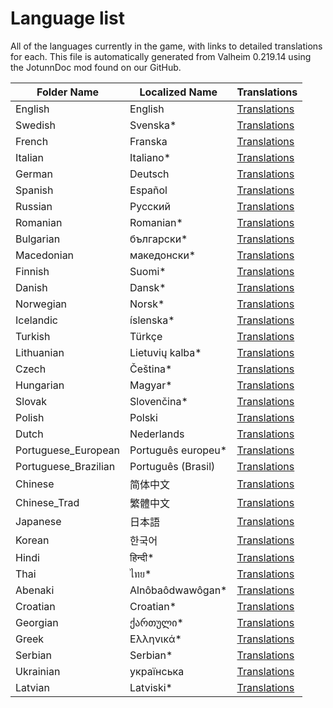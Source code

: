 # Language list
All of the languages currently in the game, with links to detailed translations for each.
This file is automatically generated from Valheim 0.219.14 using the JotunnDoc mod found on our GitHub.

|Folder Name |Localized Name |Translations |
|---|---|---|
|English|English|[Translations](translations/English.md)|
|Swedish|Svenska*|[Translations](translations/Swedish.md)|
|French|Franska|[Translations](translations/French.md)|
|Italian|Italiano*|[Translations](translations/Italian.md)|
|German|Deutsch|[Translations](translations/German.md)|
|Spanish|Español|[Translations](translations/Spanish.md)|
|Russian|Русский|[Translations](translations/Russian.md)|
|Romanian|Romanian*|[Translations](translations/Romanian.md)|
|Bulgarian|български*|[Translations](translations/Bulgarian.md)|
|Macedonian|македонски*|[Translations](translations/Macedonian.md)|
|Finnish|Suomi*|[Translations](translations/Finnish.md)|
|Danish|Dansk*|[Translations](translations/Danish.md)|
|Norwegian|Norsk*|[Translations](translations/Norwegian.md)|
|Icelandic|íslenska*|[Translations](translations/Icelandic.md)|
|Turkish|Türkçe|[Translations](translations/Turkish.md)|
|Lithuanian|Lietuvių kalba*|[Translations](translations/Lithuanian.md)|
|Czech|Čeština*|[Translations](translations/Czech.md)|
|Hungarian|Magyar*|[Translations](translations/Hungarian.md)|
|Slovak|Slovenčina*|[Translations](translations/Slovak.md)|
|Polish|Polski|[Translations](translations/Polish.md)|
|Dutch|Nederlands|[Translations](translations/Dutch.md)|
|Portuguese_European|Português europeu*|[Translations](translations/Portuguese_European.md)|
|Portuguese_Brazilian|Português (Brasil)|[Translations](translations/Portuguese_Brazilian.md)|
|Chinese|简体中文|[Translations](translations/Chinese.md)|
|Chinese_Trad|繁體中文|[Translations](translations/Chinese_Trad.md)|
|Japanese|日本語|[Translations](translations/Japanese.md)|
|Korean|한국어|[Translations](translations/Korean.md)|
|Hindi|हिन्दी*|[Translations](translations/Hindi.md)|
|Thai|ไทย*|[Translations](translations/Thai.md)|
|Abenaki|Alnôbaôdwawôgan*|[Translations](translations/Abenaki.md)|
|Croatian|Croatian*|[Translations](translations/Croatian.md)|
|Georgian|ქართული*|[Translations](translations/Georgian.md)|
|Greek|Ελληνικά*|[Translations](translations/Greek.md)|
|Serbian|Serbian*|[Translations](translations/Serbian.md)|
|Ukrainian|українська|[Translations](translations/Ukrainian.md)|
|Latvian|Latviski*|[Translations](translations/Latvian.md)|
